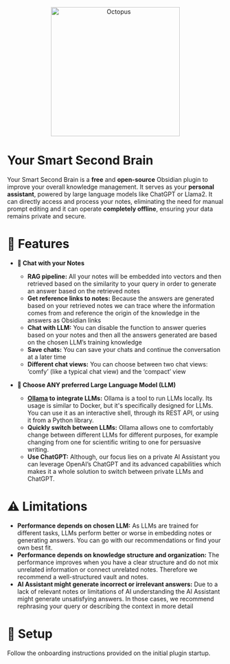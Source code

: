 <div align="center">

<img alt="Octopus" src="https://github.com/nicobrauchtgit/obsidian-Smart2Brain/assets/48623649/03cadd13-b3e5-4eae-bbec-13eff9a78f22" height="300px">

</div>

# Your Smart Second Brain

Your Smart Second Brain is a **free** and **open-source** Obsidian plugin to improve your overall knowledge management.
It serves as your **personal assistant**, powered by large language models like ChatGPT or Llama2. 
It can directly access and process your notes, eliminating the need for manual prompt editing and it can operate **completely offline**, ensuring your data remains private and secure.

# 🌟 Features 

- **📝 Chat with your Notes**
    - **RAG pipeline:** All your notes will be embedded into vectors and then retrieved based on the similarity to your query in order to generate an answer based on the retrieved notes
    - **Get reference links to notes:** Because the answers are generated based on your retrieved notes we can trace where the information comes from and reference the origin of the knowledge in the answers as Obsidian links
    - **Chat with LLM:** You can disable the function to answer queries based on your notes and then all the answers generated are based on the chosen LLM’s training knowledge
    - **Save chats:** You can save your chats and continue the conversation at a later time
    - **Different chat views:** You can choose between two chat views: ‘comfy’ (like a typical chat view) and the ‘compact’ view

- **🤖 Choose ANY preferred Large Language Model (LLM)**
    - **[Ollama](https://ollama.com/) to integrate LLMs:** Ollama is a tool to run LLMs locally. Its usage is similar to Docker, but it's specifically designed for LLMs. You can use it as an interactive shell, through its REST API, or using it from a Python library.
    - **Quickly switch between LLMs:** Ollama allows one to comfortably change between different LLMs for different purposes, for example changing from one for scientific writing to one for persuasive writing.
    - **Use ChatGPT:** Although, our focus lies on a private AI Assistant you can leverage OpenAI’s ChatGPT and its advanced capabilities which makes it a whole solution to switch between private LLMs and ChatGPT.

# ⚠️ Limitations

- **Performance depends on chosen LLM:** As LLMs are trained for different tasks, LLMs perform better or worse in embedding notes or generating answers. You can go with our recommendations or find your own best fit.
- **Performance depends on knowledge structure and organization:** The performance improves when you have a clear structure and do not mix unrelated information or connect unrelated notes. Therefore we recommend a well-structured vault and notes.
- **AI Assistant might generate incorrect or irrelevant answers:** Due to a lack of relevant notes or limitations of AI understanding the AI Assistant might generate unsatisfying answers. In those cases, we recommend rephrasing your query or describing the context in more detail

# 🔧 Setup
Follow the onboarding instructions provided on the initial plugin startup.
